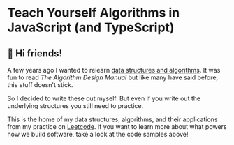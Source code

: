 # Teach Yourself Algorithms in JavaScript (and TypeScript)

## 👋 Hi friends!

A few years ago I wanted to relearn [data structures and algorithms](https://www.adamconrad.dev/tag/algorithms/). It was fun to read _The Algorithm Design Manual_ but like many have said before, this stuff doesn't stick.

So I decided to write these out myself. But even if you write out the underlying structures you still need to practice.

This is the home of my data structures, algorithms, and their applications from my practice on [Leetcode](https://leetcode.com/acconrad). If you want to learn more about what powers how we build software, take a look at the code samples above!
